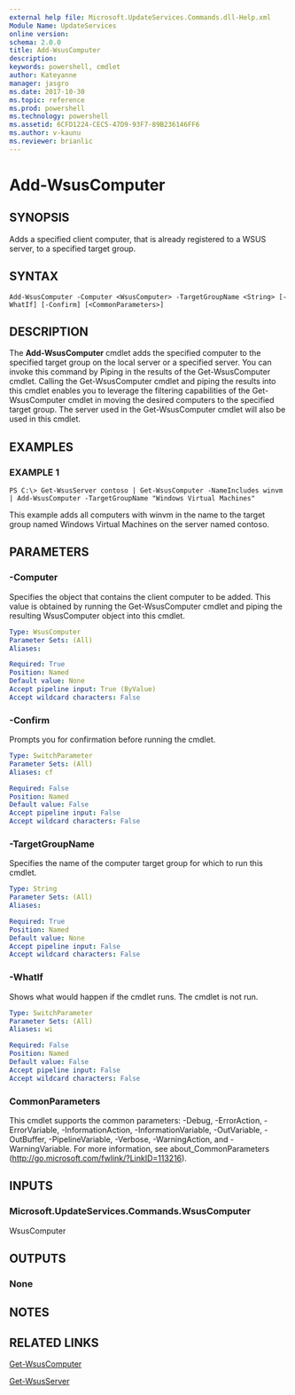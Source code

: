 ```yaml
---
external help file: Microsoft.UpdateServices.Commands.dll-Help.xml
Module Name: UpdateServices
online version: 
schema: 2.0.0
title: Add-WsusComputer
description: 
keywords: powershell, cmdlet
author: Kateyanne
manager: jasgro
ms.date: 2017-10-30
ms.topic: reference
ms.prod: powershell
ms.technology: powershell
ms.assetid: 6CFD1224-CEC5-47D9-93F7-89B236146FF6
ms.author: v-kaunu
ms.reviewer: brianlic
---
```


# Add-WsusComputer

## SYNOPSIS
Adds a specified client computer, that is already registered to a WSUS server, to a specified target group.

## SYNTAX

```
Add-WsusComputer -Computer <WsusComputer> -TargetGroupName <String> [-WhatIf] [-Confirm] [<CommonParameters>]
```

## DESCRIPTION
The **Add-WsusComputer** cmdlet adds the specified computer to the specified target group on the local server or a specified server.
You can invoke this command by Piping in the results of the Get-WsusComputer cmdlet.
Calling the Get-WsusComputer cmdlet and piping the results into this cmdlet enables you to leverage the filtering capabilities of the Get-WsusComputer cmdlet in moving the desired computers to the specified target group.
The server used in the Get-WsusComputer cmdlet will also be used in this cmdlet.

## EXAMPLES

### EXAMPLE 1
```
PS C:\> Get-WsusServer contoso | Get-WsusComputer -NameIncludes winvm | Add-WsusComputer -TargetGroupName "Windows Virtual Machines"
```

This example adds all computers with winvm in the name to the target group named Windows Virtual Machines on the server named contoso.

## PARAMETERS

### -Computer
Specifies the object that contains the client computer to be added.
This value is obtained by running the Get-WsusComputer cmdlet and piping the resulting WsusComputer object into this cmdlet.

```yaml
Type: WsusComputer
Parameter Sets: (All)
Aliases: 

Required: True
Position: Named
Default value: None
Accept pipeline input: True (ByValue)
Accept wildcard characters: False
```

### -Confirm
Prompts you for confirmation before running the cmdlet.

```yaml
Type: SwitchParameter
Parameter Sets: (All)
Aliases: cf

Required: False
Position: Named
Default value: False
Accept pipeline input: False
Accept wildcard characters: False
```

### -TargetGroupName
Specifies the name of the computer target group for which to run this cmdlet.

```yaml
Type: String
Parameter Sets: (All)
Aliases: 

Required: True
Position: Named
Default value: None
Accept pipeline input: False
Accept wildcard characters: False
```

### -WhatIf
Shows what would happen if the cmdlet runs.
The cmdlet is not run.

```yaml
Type: SwitchParameter
Parameter Sets: (All)
Aliases: wi

Required: False
Position: Named
Default value: False
Accept pipeline input: False
Accept wildcard characters: False
```

### CommonParameters
This cmdlet supports the common parameters: -Debug, -ErrorAction, -ErrorVariable, -InformationAction, -InformationVariable, -OutVariable, -OutBuffer, -PipelineVariable, -Verbose, -WarningAction, and -WarningVariable. For more information, see about_CommonParameters (http://go.microsoft.com/fwlink/?LinkID=113216).

## INPUTS

### Microsoft.UpdateServices.Commands.WsusComputer
WsusComputer

## OUTPUTS

### None

## NOTES

## RELATED LINKS

[Get-WsusComputer](./Get-WsusComputer.md)

[Get-WsusServer](./Get-WsusServer.md)

